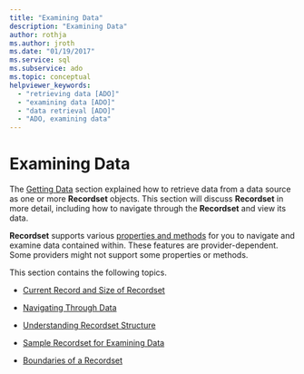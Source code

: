 ```yaml
---
title: "Examining Data"
description: "Examining Data"
author: rothja
ms.author: jroth
ms.date: "01/19/2017"
ms.service: sql
ms.subservice: ado
ms.topic: conceptual
helpviewer_keywords:
  - "retrieving data [ADO]"
  - "examining data [ADO]"
  - "data retrieval [ADO]"
  - "ADO, examining data"
---
```

# Examining Data
The [Getting Data](./getting-data.md) section explained how to retrieve data from a data source as one or more **Recordset** objects. This section will discuss **Recordset** in more detail, including how to navigate through the **Recordset** and view its data.  
  
 **Recordset** supports various [properties and methods](../../reference/ado-api/recordset-object-properties-methods-and-events.md) for you to navigate and examine data contained within. These features are provider-dependent. Some providers might not support some properties or methods.  
  
 This section contains the following topics.  
  
-   [Current Record and Size of Recordset](./current-record-and-size-of-recordset.md)  
  
-   [Navigating Through Data](./navigating-through-data.md)  
  
-   [Understanding Recordset Structure](./understanding-recordset-structure.md)  
  
-   [Sample Recordset for Examining Data](./sample-recordset-for-examining-data.md)  
  
-   [Boundaries of a Recordset](./boundaries-of-a-recordset.md)